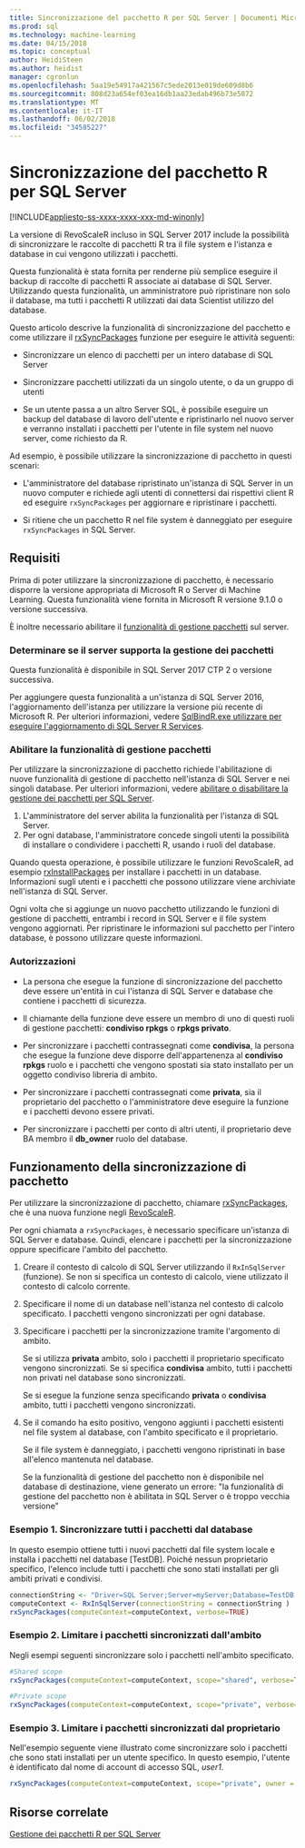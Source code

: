 ```yaml
---
title: Sincronizzazione del pacchetto R per SQL Server | Documenti Microsoft
ms.prod: sql
ms.technology: machine-learning
ms.date: 04/15/2018
ms.topic: conceptual
author: HeidiSteen
ms.author: heidist
manager: cgronlun
ms.openlocfilehash: 5aa19e54917a421567c5ede2013e019de609d8b6
ms.sourcegitcommit: 808d23a654ef03ea16db1aa23edab496b73e5072
ms.translationtype: MT
ms.contentlocale: it-IT
ms.lasthandoff: 06/02/2018
ms.locfileid: "34585227"
---
```

# <a name="r-package-synchronization-for-sql-server"></a>Sincronizzazione del pacchetto R per SQL Server
[!INCLUDE[appliesto-ss-xxxx-xxxx-xxx-md-winonly](../../includes/appliesto-ss-xxxx-xxxx-xxx-md-winonly.md)]

La versione di RevoScaleR incluso in SQL Server 2017 include la possibilità di sincronizzare le raccolte di pacchetti R tra il file system e l'istanza e database in cui vengono utilizzati i pacchetti.

Questa funzionalità è stata fornita per renderne più semplice eseguire il backup di raccolte di pacchetti R associate ai database di SQL Server. Utilizzando questa funzionalità, un amministratore può ripristinare non solo il database, ma tutti i pacchetti R utilizzati dai data Scientist utilizzo del database.

Questo articolo descrive la funzionalità di sincronizzazione del pacchetto e come utilizzare il [rxSyncPackages](https://docs.microsoft.com/machine-learning-server/r-reference/revoscaler/rxsyncpackages) funzione per eseguire le attività seguenti:

+ Sincronizzare un elenco di pacchetti per un intero database di SQL Server

+ Sincronizzare pacchetti utilizzati da un singolo utente, o da un gruppo di utenti

+ Se un utente passa a un altro Server SQL, è possibile eseguire un backup del database di lavoro dell'utente e ripristinarlo nel nuovo server e verranno installati i pacchetti per l'utente in file system nel nuovo server, come richiesto da R.

Ad esempio, è possibile utilizzare la sincronizzazione di pacchetto in questi scenari:

+ L'amministratore del database ripristinato un'istanza di SQL Server in un nuovo computer e richiede agli utenti di connettersi dai rispettivi client R ed eseguire `rxSyncPackages` per aggiornare e ripristinare i pacchetti.

+ Si ritiene che un pacchetto R nel file system è danneggiato per eseguire `rxSyncPackages` in SQL Server.

## <a name="requirements"></a>Requisiti

Prima di poter utilizzare la sincronizzazione di pacchetto, è necessario disporre la versione appropriata di Microsoft R o Server di Machine Learning. Questa funzionalità viene fornita in Microsoft R versione 9.1.0 o versione successiva. 

È inoltre necessario abilitare il [funzionalità di gestione pacchetti](r-package-how-to-enable-or-disable.md) sul server.

### <a name="determine-whether-your-server-supports-package-management"></a>Determinare se il server supporta la gestione dei pacchetti

Questa funzionalità è disponibile in SQL Server 2017 CTP 2 o versione successiva.

Per aggiungere questa funzionalità a un'istanza di SQL Server 2016, l'aggiornamento dell'istanza per utilizzare la versione più recente di Microsoft R. Per ulteriori informazioni, vedere [SqlBindR.exe utilizzare per eseguire l'aggiornamento di SQL Server R Services](use-sqlbindr-exe-to-upgrade-an-instance-of-sql-server.md).

### <a name="enable-the-package-management-feature"></a>Abilitare la funzionalità di gestione pacchetti

Per utilizzare la sincronizzazione di pacchetto richiede l'abilitazione di nuove funzionalità di gestione di pacchetto nell'istanza di SQL Server e nei singoli database. Per ulteriori informazioni, vedere [abilitare o disabilitare la gestione dei pacchetti per SQL Server](r-package-how-to-enable-or-disable.md).

1. L'amministratore del server abilita la funzionalità per l'istanza di SQL Server.
2. Per ogni database, l'amministratore concede singoli utenti la possibilità di installare o condividere i pacchetti R, usando i ruoli del database.

Quando questa operazione, è possibile utilizzare le funzioni RevoScaleR, ad esempio [rxInstallPackages](https://docs.microsoft.com/machine-learning-server/r-reference/revoscaler/rxinstallpackages) per installare i pacchetti in un database.  Informazioni sugli utenti e i pacchetti che possono utilizzare viene archiviate nell'istanza di SQL Server. 

Ogni volta che si aggiunge un nuovo pacchetto utilizzando le funzioni di gestione di pacchetti, entrambi i record in SQL Server e il file system vengono aggiornati. Per ripristinare le informazioni sul pacchetto per l'intero database, è possono utilizzare queste informazioni.

### <a name="permissions"></a>Autorizzazioni

+ La persona che esegue la funzione di sincronizzazione del pacchetto deve essere un'entità in cui l'istanza di SQL Server e database che contiene i pacchetti di sicurezza.

+ Il chiamante della funzione deve essere un membro di uno di questi ruoli di gestione pacchetti: **condiviso rpkgs** o **rpkgs privato**.

+ Per sincronizzare i pacchetti contrassegnati come **condivisa**, la persona che esegue la funzione deve disporre dell'appartenenza al **condiviso rpkgs** ruolo e i pacchetti che vengono spostati sia stato installato per un oggetto condiviso libreria di ambito.

+ Per sincronizzare i pacchetti contrassegnati come **privata**, sia il proprietario del pacchetto o l'amministratore deve eseguire la funzione e i pacchetti devono essere privati.

+ Per sincronizzare i pacchetti per conto di altri utenti, il proprietario deve BA membro il **db_owner** ruolo del database.

## <a name="how-package-synchronization-works"></a>Funzionamento della sincronizzazione di pacchetto

Per utilizzare la sincronizzazione di pacchetto, chiamare [rxSyncPackages](https://docs.microsoft.com/r-server/r-reference/revoscaler/rxsyncpackages), che è una nuova funzione negli [RevoScaleR](https://docs.microsoft.com/machine-learning-server/r-reference/revoscaler/revoscaler). 

Per ogni chiamata a `rxSyncPackages`, è necessario specificare un'istanza di SQL Server e database. Quindi, elencare i pacchetti per la sincronizzazione oppure specificare l'ambito del pacchetto.

1. Creare il contesto di calcolo di SQL Server utilizzando il `RxInSqlServer` (funzione). Se non si specifica un contesto di calcolo, viene utilizzato il contesto di calcolo corrente.

2. Specificare il nome di un database nell'istanza nel contesto di calcolo specificato. I pacchetti vengono sincronizzati per ogni database.

3. Specificare i pacchetti per la sincronizzazione tramite l'argomento di ambito.

    Se si utilizza **privata** ambito, solo i pacchetti il proprietario specificato vengono sincronizzati. Se si specifica **condivisa** ambito, tutti i pacchetti non privati nel database sono sincronizzati. 
    
    Se si esegue la funzione senza specificando **privata** o **condivisa** ambito, tutti i pacchetti vengono sincronizzati.

4. Se il comando ha esito positivo, vengono aggiunti i pacchetti esistenti nel file system al database, con l'ambito specificato e il proprietario.

    Se il file system è danneggiato, i pacchetti vengono ripristinati in base all'elenco mantenuta nel database.

    Se la funzionalità di gestione del pacchetto non è disponibile nel database di destinazione, viene generato un errore: "la funzionalità di gestione del pacchetto non è abilitata in SQL Server o è troppo vecchia versione"

### <a name="example-1-synchronize-all-package-by-database"></a>Esempio 1. Sincronizzare tutti i pacchetti dal database

In questo esempio ottiene tutti i nuovi pacchetti dal file system locale e installa i pacchetti nel database [TestDB]. Poiché nessun proprietario specifico, l'elenco include tutti i pacchetti che sono stati installati per gli ambiti privati e condivisi.

```R
connectionString <- "Driver=SQL Server;Server=myServer;Database=TestDB;Trusted_Connection=True;"
computeContext <- RxInSqlServer(connectionString = connectionString )
rxSyncPackages(computeContext=computeContext, verbose=TRUE)
```

### <a name="example-2-restrict-synchronized-packages-by-scope"></a>Esempio 2. Limitare i pacchetti sincronizzati dall'ambito

Negli esempi seguenti sincronizzare solo i pacchetti nell'ambito specificato.

```R
#Shared scope
rxSyncPackages(computeContext=computeContext, scope="shared", verbose=TRUE)

#Private scope
rxSyncPackages(computeContext=computeContext, scope="private", verbose=TRUE)
```

### <a name="example-3-restrict-synchronized-packages-by-owner"></a>Esempio 3. Limitare i pacchetti sincronizzati dal proprietario

Nell'esempio seguente viene illustrato come sincronizzare solo i pacchetti che sono stati installati per un utente specifico. In questo esempio, l'utente è identificato dal nome di account di accesso SQL, *user1*.

```R
rxSyncPackages(computeContext=computeContext, scope="private", owner = "user1", verbose=TRUE))
```

## <a name="related-resources"></a>Risorse correlate

[Gestione dei pacchetti R per SQL Server](install-additional-r-packages-on-sql-server.md)
